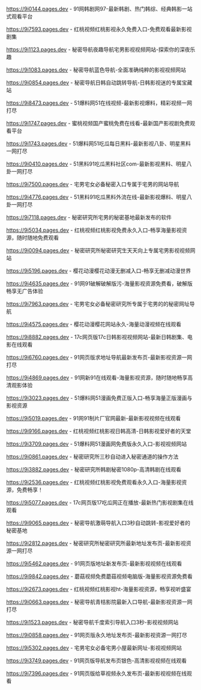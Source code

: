 
https://9i0144.pages.dev - 91网韩剧网97-最新韩剧、热门韩综、经典韩影一站式观看平台

https://9i7593.pages.dev - 红桃视频红桃影视永久免费入口-免费观看最新影视剧集

https://9i1123.pages.dev - 秘密导航夜趣导航宅男影视视频网站-探索你的深夜乐趣

https://9i1083.pages.dev - 秘密导航蓝色导航-全面准确纯粹的影视视频网站

https://9i0854.pages.dev - 秘密导航日韩自动跳转导航-日韩影视迷的专属宝藏站

https://9i8473.pages.dev - 51爆料网51在线视频-最新影视爆料，精彩视频一网打尽

https://9i1747.pages.dev - 蜜桃视频国产蜜桃免费在线看-最新国产影视剧免费观看平台

https://9i1743.pages.dev - 51爆料网51吃瓜每日黑料-最新影视八卦、明星黑料一网打尽

https://9i0410.pages.dev - 51黑料91吃瓜黑料社区com-最新影视黑料、明星八卦一网打尽

https://9i7500.pages.dev - 宅男宅女必备秘密入口专属于宅男的网站导航

https://9i4776.pages.dev - 51黑料91吃瓜黑料外流在线-最新影视爆料、明星八卦一网打尽

https://9i7118.pages.dev - 秘密研究所宅男的秘密基地最新发布的软件

https://9i5034.pages.dev - 红桃视频红桃影视免费永久入口-畅享海量影视资源，随时随地免费观看

https://9i0094.pages.dev - 秘密研究所秘密研究生天天向上专属宅男影视视频网站

https://9i5196.pages.dev - 樱花动漫樱花动漫无删减入口-畅享无删减动漫世界

https://9i4635.pages.dev - 91网91破解破解版污-海量影视资源免费看，破解版畅享无广告体验

https://9i7963.pages.dev - 宅男宅女必备秘密研究所专属于宅男的的秘密网址导航

https://9i4575.pages.dev - 樱花动漫樱花网站永久-海量动漫视频在线观看

https://9i8882.pages.dev - 17c网页版17c日韩影视视频网站-最新日韩剧集、电影在线观看

https://9i6760.pages.dev - 91网页版求地址导航最新发布页-最新影视资源一网打尽

https://9i4869.pages.dev - 91网新91在线观看-海量影视资源，随时随地畅享高清观影体验

https://9i3023.pages.dev - 51爆料网51漫画免费正版入口-畅享海量正版漫画与影视资源

https://9i5019.pages.dev - 91网91制片厂官网最新-最新影视视频在线观看

https://9i9166.pages.dev - 红桃视频红桃影视日韩高清-日韩影视爱好者的天堂

https://9i3709.pages.dev - 51爆料网51漫画网免费版永久入口-影视视频网站

https://9i0861.pages.dev - 秘密研究所三秒自动进入秘密通道的操作方法

https://9i3882.pages.dev - 秘密研究所韩剧秘密1080p-高清韩剧在线观看

https://9i2536.pages.dev - 红桃视频红桃影视免费观看永久入口-海量影视资源，免费畅享！

https://9i5077.pages.dev - 17c网页版17吃瓜网正在播放-最新热门影视剧集在线观看

https://9i9065.pages.dev - 秘密导航激萌导航入口3秒自动跳转-影视爱好者的秘密基地

https://9i2812.pages.dev - 秘密研究所秘密研究所最新地址发布页-最新影视资源一网打尽

https://9i5462.pages.dev - 91网页版地址新发布页-最新影视视频在线观看

https://9i9842.pages.dev - 蘑菇视频免费蘑菇视频电脑版-海量影视资源免费看

https://9i2673.pages.dev - 红桃视频红桃影视ht-海量影视资源，畅享视听盛宴

https://9i0663.pages.dev - 秘密导航青桔影院最新入口导航-最新影视资源一网打尽

https://9i1523.pages.dev - 秘密导航千度索引导航入口3秒-影视视频网站

https://9i0858.pages.dev - 91网页版永久地址发布页-最新影视资源一网打尽

https://9i5302.pages.dev - 宅男宅女必备宅男小屋最新网址-影视视频网站

https://9i3749.pages.dev - 91网页版导航发布页银色-高清影视视频在线观看

https://9i7396.pages.dev - 91网页版给草视频永久发布页-最新影视视频在线观看
